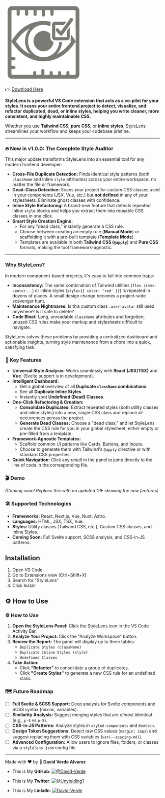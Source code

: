 
![StyleLens Logo](https://raw.githubusercontent.com/David-Verde/stylelens/master/media/icons/stylelens.png)

👉 [Download Here](https://marketplace.visualstudio.com/items?itemName=DavidVerde.stylelens) 


**StyleLens is a powerful VS Code extension that acts as a co-pilot for your styles. It scans your entire frontend project to detect, visualize, and refactor duplicated, dead, or inline styles, helping you write cleaner, more consistent, and highly maintainable CSS.**

Whether you use **Tailwind CSS**, **pure CSS**, or **inline styles**, StyleLens streamlines your workflow and keeps your codebase pristine.

---

### 🔥 New in v1.0.0: The Complete Style Auditor

This major update transforms StyleLens into an essential tool for any modern frontend developer:

-   **Cross-File Duplicate Detection:** Finds identical style patterns (both `className` and inline `style` attributes) across your entire workspace, no matter the file or framework.
-   **Dead-Class Detection:** Scans your project for custom CSS classes used in your components (JSX, Vue, etc.) but **not defined** in any of your stylesheets. Eliminate ghost classes with confidence.
-   **Inline Style Refactoring:** A brand-new feature that detects repeated inline `style` blocks and helps you extract them into reusable CSS classes in one click.
-   **Smart Style Creation Engine:**
    -   For any "dead class," instantly generate a CSS rule.
    -   Choose between creating an empty rule (**Manual Mode**) or scaffolding it with a pre-built template (**Template Mode**).
    -   Templates are available in both **Tailwind CSS (`@apply`)** and **Pure CSS** formats, making the tool framework-agnostic.

---

### Why StyleLens?

In modern component-based projects, it's easy to fall into common traps:

-   **Inconsistency:** The same combination of Tailwind utilities (`flex items-center...`) or inline styles (`style={{ color: 'red' }}`) is repeated in dozens of places. A small design change becomes a project-wide scavenger hunt.
-   **Maintenance Nightmares:** Is this custom class `.user-avatar` still used anywhere? Is it safe to delete?
-   **Code Bloat:** Long, unreadable `className` attributes and forgotten, unused CSS rules make your markup and stylesheets difficult to navigate.

StyleLens solves these problems by providing a centralized dashboard and actionable insights, turning style maintenance from a chore into a quick, satisfying task.

### 🚀 Key Features

-   **Universal Style Analysis:** Works seamlessly with **React (JSX/TSX)** and **Vue**. (Svelte support is in development).
-   **Intelligent Dashboard:**
    -   Get a global overview of all **Duplicate `className` combinations**.
    -   See all **Duplicate Inline Styles**.
    -   Instantly spot **Undefined (Dead) Classes**.
-   **One-Click Refactoring & Creation:**
    -   **Consolidate Duplicates:** Extract repeated styles (both utility classes and inline styles) into a new, single CSS class and replace all occurrences across the project.
    -   **Generate Dead Classes:** Choose a "dead class," and let StyleLens create the CSS rule for you in your global stylesheet, either empty or pre-filled from a template.
-   **Framework-Agnostic Templates:**
    -   Scaffold common UI patterns like Cards, Buttons, and Inputs.
    -   Choose to generate them with Tailwind's `@apply` directive or with standard CSS properties.
-   **Quick Navigation:** Click any result in the panel to jump directly to the line of code in the corresponding file.

### 🎬 Demo

*(Coming soon! Replace this with an updated GIF showing the new features)*

### 🛠️ Supported Technologies


-   **Frameworks:** React, Next.js, Vue, Nuxt, Astro.
-   **Languages:** HTML, JSX, TSX, Vue.
-   **Styles:** Utility classes (Tailwind CSS, etc.), Custom CSS classes, and Inline Styles.
-   **Coming Soon:** Full Svelte support, SCSS analysis, and CSS-in-JS patterns.

## Installation
1. Open VS Code
2. Go to Extensions view (Ctrl+Shift+X)
3. Search for "StyleLens"
4. Click Install

## ⚙️ How to Use


### ⚙️ How to Use

1.  **Open the StyleLens Panel:** Click the StyleLens icon in the VS Code Activity Bar.
2.  **Analyze Your Project:** Click the "Analyze Workspace" button.
3.  **Review the Report:** The panel will display up to three tables:
    -   `Duplicate Styles (className)`
    -   `Duplicate Inline Styles (style)`
    -   `Undefined Classes`
4.  **Take Action:**
    -   Click **"Refactor"** to consolidate a group of duplicates.
    -   Click **"Create Styles"** to generate a new CSS rule for an undefined class.

### 🗺️ Future Roadmap

-   [ ] **Full Svelte & SCSS Support:** Deep analysis for Svelte components and SCSS syntax (mixins, variables).
-   [ ] **Similarity Analysis:** Suggest merging styles that are *almost* identical (e.g., `p-4` vs `p-5`).
-   [ ] **CSS-in-JS Patterns:** Analyze styles in `styled-components` and `Emotion`.
-   [ ] **Design Token Suggestions:** Detect raw CSS values (`margin: 16px`) and suggest replacing them with CSS variables (`var(--spacing-md)`).
-   [ ] **Advanced Configuration:** Allow users to ignore files, folders, or classes via a `stylelens.json` config file.

---


Made with ❤️ by 👤 **David Verde Alvarez**

- This is My **GitHub**: [![@David-Verde](https://img.shields.io/github/followers/omarramoun?label=David&style=social)](https://github.com/David-Verde)

- This is My **Twitter**: [![@Unyielding1](https://img.shields.io/twitter/follow/omarramoun?label=David16&style=social)](https://twitter.com/UnyieldingOne)

- This is My **LinkdIn**: [![David-Verde](https://img.shields.io/github/followers/OmarRamoun?label=OmarRamoun&logo=linkedin&style=social)](https://www.linkedin.com/in/david-verde-alvarez/)

